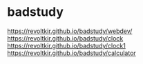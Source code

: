 # badstudy
https://revoltkir.github.io/badstudy/webdev/
https://revoltkir.github.io/badstudy/clock
https://revoltkir.github.io/badstudy/clock1
https://revoltkir.github.io/badstudy/calculator



